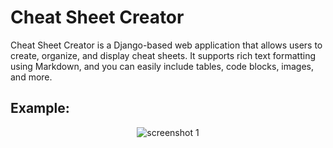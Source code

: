 # Cheat Sheet Creator

Cheat Sheet Creator is a Django-based web application that allows users to create, organize, and display cheat sheets. It supports rich text formatting using Markdown, and you can easily include tables, code blocks, images, and more.

## Example:

<p align='center'>
	<img alt='screenshot 1' src='https://github.com/AhmedSaadi0/cheatsheet-creator/blob/Cheatsheet.png'/>
</p>
